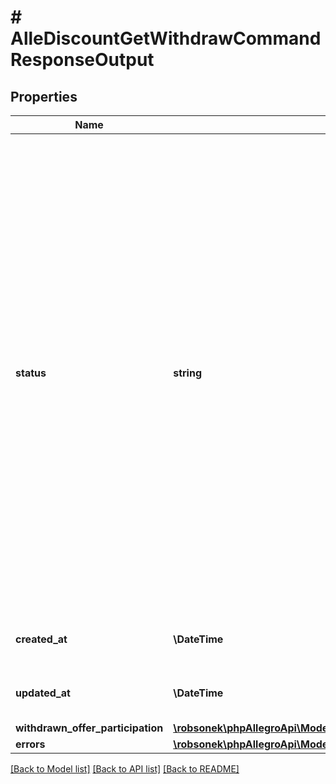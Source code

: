 # # AlleDiscountGetWithdrawCommandResponseOutput

## Properties

Name | Type | Description | Notes
------------ | ------------- | ------------- | -------------
**status** | **string** | Status field possible values:   - NEW - command processing has not started   - IN_PROGRESS - command is being processed   - FAILED - processing of the command failed. Offer will not participate in AlleDiscount.   - SUCCESSFUL - processing of the command was successful. New participation was created. To make sure that the offer is participating in AlleDiscount, request the participation status. | [optional]
**created_at** | **\DateTime** | Command creation date. ISO 8601 format. | [optional]
**updated_at** | **\DateTime** | Command update date. ISO 8601 format. | [optional]
**withdrawn_offer_participation** | [**\robsonek\phpAllegroApi\Model\AlleDiscountGetWithdrawCommandResponseOutputWithdrawnOfferParticipation**](AlleDiscountGetWithdrawCommandResponseOutputWithdrawnOfferParticipation.md) |  | [optional]
**errors** | [**\robsonek\phpAllegroApi\Model\ErrorsHolder[]**](ErrorsHolder.md) |  | [optional]

[[Back to Model list]](../../README.md#models) [[Back to API list]](../../README.md#endpoints) [[Back to README]](../../README.md)

